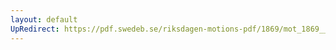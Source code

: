 ```yaml
---
layout: default
UpRedirect: https://pdf.swedeb.se/riksdagen-motions-pdf/1869/mot_1869__ak__00286.pdf
---
```


